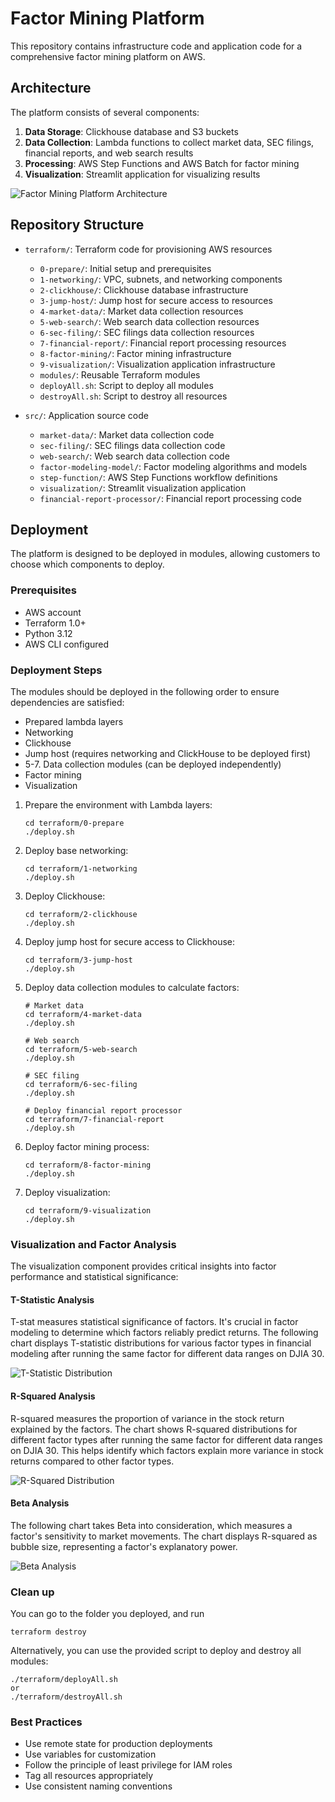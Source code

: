 # Factor Mining Platform

This repository contains infrastructure code and application code for a comprehensive factor mining platform on AWS.

## Architecture

The platform consists of several components:
1. **Data Storage**: Clickhouse database and S3 buckets
2. **Data Collection**: Lambda functions to collect market data, SEC filings, financial reports, and web search results
3. **Processing**: AWS Step Functions and AWS Batch for factor mining
4. **Visualization**: Streamlit application for visualizing results

![Factor Mining Platform Architecture](docs/architecture.png)

## Repository Structure

- `terraform/`: Terraform code for provisioning AWS resources
  - `0-prepare/`: Initial setup and prerequisites
  - `1-networking/`: VPC, subnets, and networking components
  - `2-clickhouse/`: Clickhouse database infrastructure
  - `3-jump-host/`: Jump host for secure access to resources
  - `4-market-data/`: Market data collection resources
  - `5-web-search/`: Web search data collection resources
  - `6-sec-filing/`: SEC filings data collection resources
  - `7-financial-report/`: Financial report processing resources
  - `8-factor-mining/`: Factor mining infrastructure
  - `9-visualization/`: Visualization application infrastructure
  - `modules/`: Reusable Terraform modules
  - `deployAll.sh`: Script to deploy all modules
  - `destroyAll.sh`: Script to destroy all resources

- `src/`: Application source code
  - `market-data/`: Market data collection code
  - `sec-filing/`: SEC filings data collection code
  - `web-search/`: Web search data collection code
  - `factor-modeling-model/`: Factor modeling algorithms and models
  - `step-function/`: AWS Step Functions workflow definitions
  - `visualization/`: Streamlit visualization application
  - `financial-report-processor/`: Financial report processing code


## Deployment

The platform is designed to be deployed in modules, allowing customers to choose which components to deploy.

### Prerequisites
- AWS account
- Terraform 1.0+
- Python 3.12
- AWS CLI configured

### Deployment Steps

The modules should be deployed in the following order to ensure dependencies are satisfied:

* Prepared lambda layers
* Networking
* Clickhouse
* Jump host (requires networking and ClickHouse to be deployed first) 
* 5-7. Data collection modules (can be deployed independently)
* Factor mining
* Visualization


1. Prepare the environment with Lambda layers:
   ```
   cd terraform/0-prepare
   ./deploy.sh
   ```

2. Deploy base networking:
   ```
   cd terraform/1-networking
   ./deploy.sh
   ```

3. Deploy Clickhouse:
   ```
   cd terraform/2-clickhouse
   ./deploy.sh
   ```

4. Deploy jump host for secure access to Clickhouse:
   ```
   cd terraform/3-jump-host
   ./deploy.sh
   ```

5. Deploy data collection modules to calculate factors:
   ```
   # Market data
   cd terraform/4-market-data
   ./deploy.sh

   # Web search
   cd terraform/5-web-search
   ./deploy.sh

   # SEC filing
   cd terraform/6-sec-filing
   ./deploy.sh

   # Deploy financial report processor
   cd terraform/7-financial-report
   ./deploy.sh
   ```

6. Deploy factor mining process:
   ```
   cd terraform/8-factor-mining
   ./deploy.sh
   ```

7. Deploy visualization:
   ```
   cd terraform/9-visualization
   ./deploy.sh
   ```

### Visualization and Factor Analysis

The visualization component provides critical insights into factor performance and statistical significance:

#### T-Statistic Analysis
T-stat measures statistical significance of factors. It's crucial in factor modeling to determine which factors reliably predict returns. The following chart displays T-statistic distributions for various factor types in financial modeling after running the same factor for different data ranges on DJIA 30.

![T-Statistic Distribution](docs/fm-t-stat.jpg)

#### R-Squared Analysis
R-squared measures the proportion of variance in the stock return explained by the factors. The chart shows R-squared distributions for different factor types after running the same factor for different data ranges on DJIA 30. This helps identify which factors explain more variance in stock returns compared to other factor types.

![R-Squared Distribution](docs/fm-r-squared.jpg)

#### Beta Analysis
The following chart takes Beta into consideration, which measures a factor's sensitivity to market movements. The chart displays R-squared as bubble size, representing a factor's explanatory power.

![Beta Analysis](docs/fm-beta.jpg)

### Clean up

You can go to the folder you deployed, and run
```
terraform destroy
```

Alternatively, you can use the provided script to deploy and destroy all modules:
```
./terraform/deployAll.sh
or
./terraform/destroyAll.sh
```


### Best Practices

- Use remote state for production deployments
- Use variables for customization
- Follow the principle of least privilege for IAM roles
- Tag all resources appropriately
- Use consistent naming conventions